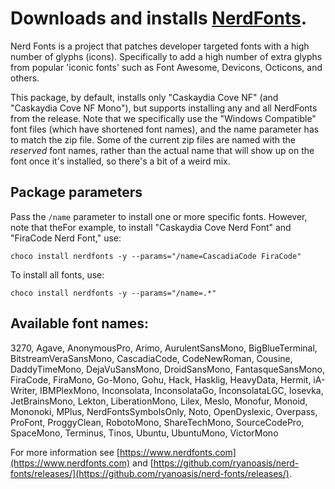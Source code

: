 # Downloads and installs [NerdFonts](https://www.nerdfonts.com).

Nerd Fonts is a project that patches developer targeted fonts with a high number of glyphs (icons). Specifically to add a high number of extra glyphs from popular 'iconic fonts' such as Font Awesome, Devicons, Octicons, and others.

This package, by default, installs only "Caskaydia Cove NF" (and "Caskaydia Cove NF Mono"), but supports installing any and all NerdFonts from the release. Note that we specifically use the "Windows Compatible" font files (which have shortened font names), and the name parameter has to match the zip file. Some of the current zip files are named with the _reserved_ font names, rather than the actual name that will show up on the font once it's installed, so there's a bit of a weird mix.

## Package parameters

Pass the `/name` parameter to install one or more specific fonts. However, note that theFor example, to install "Caskaydia Cove Nerd Font" and "FiraCode Nerd Font,"  use:

`choco install nerdfonts -y --params="/name=CascadiaCode FiraCode"`

To install all fonts, use:

`choco install nerdfonts -y --params="/name=.*"`

## Available font names:

3270, Agave, AnonymousPro, Arimo, AurulentSansMono, BigBlueTerminal, BitstreamVeraSansMono, CascadiaCode, CodeNewRoman, Cousine, DaddyTimeMono, DejaVuSansMono, DroidSansMono, FantasqueSansMono, FiraCode, FiraMono, Go-Mono, Gohu, Hack, Hasklig, HeavyData, Hermit, iA-Writer, IBMPlexMono, Inconsolata, InconsolataGo, InconsolataLGC, Iosevka, JetBrainsMono, Lekton, LiberationMono, Lilex, Meslo, Monofur, Monoid, Mononoki, MPlus, NerdFontsSymbolsOnly, Noto, OpenDyslexic, Overpass, ProFont, ProggyClean, RobotoMono, ShareTechMono, SourceCodePro, SpaceMono, Terminus, Tinos, Ubuntu, UbuntuMono, VictorMono

For more information see [https://www.nerdfonts.com](https://www.nerdfonts.com) and [https://github.com/ryanoasis/nerd-fonts/releases/](https://github.com/ryanoasis/nerd-fonts/releases/).
